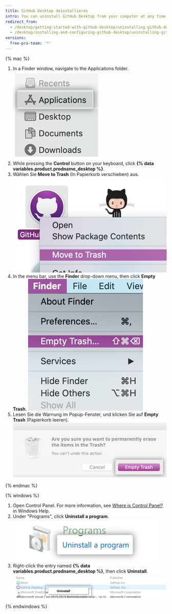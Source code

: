 ```yaml
---
title: GitHub Desktop deinstallieren
intro: You can uninstall GitHub Desktop from your computer at any time.
redirect_from:
  - /desktop/getting-started-with-github-desktop/uninstalling-github-desktop
  - /desktop/installing-and-configuring-github-desktop/uninstalling-github-desktop
versions:
  free-pro-team: '*'
---
```

{% mac %}

1. In a Finder window, navigate to the Applications folder. ![Applications folder in the Finder window](/assets/images/help/desktop/applications-folder.png)
2. While pressing the **Control** button on your keyboard, click **{% data variables.product.prodname_desktop %}**.
3. Wählen Sie **Move to Trash** (In Papierkorb verschieben) aus. ![The Move to Trash option](/assets/images/help/desktop/mac-move-to-trash.png)
4. In the menu bar, use the **Finder** drop-down menu, then click **Empty Trash**. ![The Empty Trash option in the menu bar](/assets/images/help/desktop/mac-empty-trash-menu.png)
5. Lesen Sie die Warnung im Popup-Fenster, und klicken Sie auf **Empty Trash** (Papierkorb leeren). ![The Empty Trash button](/assets/images/help/desktop/mac-empty-trash-button.png)

{% endmac %}

{% windows %}

1. Open Control Panel. For more information, see [Where is Control Panel?](https://support.microsoft.com/en-us/help/13764/windows-where-is-control-panel) in Windows Help.
2. Under "Programs", click **Uninstall a program**. ![The Uninstall a Program option in Control Panel](/assets/images/help/desktop/windows-uninstall-a-program.png)
3. Right-click the entry named **{% data variables.product.prodname_desktop %}**, then click **Uninstall**. ![The Uninstall option](/assets/images/help/desktop/windows-click-uninstall.png)

{% endwindows %}
